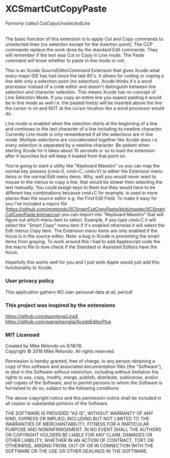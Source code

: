 # XCSmartCutCopyPaste  
###### Formerly called CutCopyUnselectedLine

The basic function of this extension is to apply Cut and Copy commands to unselected lines (no selection except for the insertion point). The CCP commands replace the work done by the standard Edit commands. They will remember if the text was Cut or Copy in Line mode. The Paste command will know whether to paste in line mode or not.

This is an Xcode SourceEditorCommand Extension that gives Xcode what every major IDE has had since the late 80's. It allows for cutting or coping a line with only a selection point (no selection). Xcode thinks it's a word processor instead of a code editor and doesn't distinguish between line selection and character selection. This means Xcode has no concept of Line Selection Mode. If you copy an entire line you expect pasting it would be in line mode as well i.e. the pasted line(s) will be inserted above the line the cursor is on and NOT at the cursor location like a word processor would do.

Line mode is enabled when the selection starts at the beginning of a line and continues to the last character of a line including its newline character. Currently Line mode is only remembered if all the selections are in line mode. Multiple selections are concatenated together like Xcode does i.e. every selection is separated by a newline character. Be patient when starting Xcode for it takes about 10 seconds or so to load the extension after it launches but will keep it loaded from that point on.

You’re going to want a utility like "Keyboard Maestro" so you can map the normal key presses (cmd+X, cmd+C, cmd+V) to either the Extension menu items or the normal Edit menu items. Why, well you would never want to mouse to the menus to copy a line, that would be slower then selecting the text manually. You could assign keys to them but they would have to be different key combinations because cmd+C for example, is used in more places than the source editor e.g. the Find Edit Field. To make it easy for you I've included a macro file (https://github.com/mretondo/XCSmartCutCopyPaste/blob/master/XCSmartCutCopyPaste.kmmacros) you can import into "Keyboard Maestro" that will figure out which menu item to select. Example, if you type cmd+C it will select the "Smart Copy" menu item if it's enabled otherwise it will select the Edit menus Copy item. The Extension menu items are only enabled if the focus is in the source editor. Note: a bug in Xcode is preventing the smart items from graying. To work around this I had to add Applescript code the the macro file to now check if the Standard or Assistant Editors have the focus.

Hopefully this works well for you and I just wish Apple would just add this functionality to Xcode.

### User privacy policy

This application gathers NO user personal data at all, period!  


### This project was inspired by the extensions  
https://github.com/kaunteya/LineX  
https://github.com/wangshengjia/XcodeEditorPlus  


### MIT Licensed

Created by Mike Retondo on 8/16/18.  
Copyright © 2018 Mike Retondo. All rights reserved.

Permission is hereby granted, free of charge, to any person obtaining a copy of this software and associated documentation files (the "Software"), to deal in the Software without restriction, including without limitation the rights to use, copy, modify, merge, publish, distribute, sublicense, and/or sell copies of the Software, and to permit persons to whom the Software is furnished to do so, subject to the following conditions:

The above copyright notice and this permission notice shall be included in all copies or substantial portions of the Software.

THE SOFTWARE IS PROVIDED "AS IS", WITHOUT WARRANTY OF ANY KIND, EXPRESS OR IMPLIED, INCLUDING BUT NOT LIMITED TO THE WARRANTIES OF MERCHANTABILITY, FITNESS FOR A PARTICULAR PURPOSE AND NONINFRINGEMENT. IN NO EVENT SHALL THE AUTHORS OR COPYRIGHT HOLDERS BE LIABLE FOR ANY CLAIM, DAMAGES OR OTHER LIABILITY, WHETHER IN AN ACTION OF CONTRACT, TORT OR OTHERWISE, ARISING FROM, OUT OF OR IN CONNECTION WITH THE SOFTWARE OR THE USE OR OTHER DEALINGS IN THE SOFTWARE.
